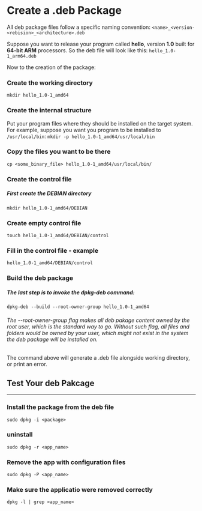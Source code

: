 # Create a .deb Package
All deb package files follow a specific naming convention:
`<name>_<version-<rebision>_<architecture>.deb`

Suppose you want to release your program called **hello**, version **1.0** built for **64-bit ARM** processors. So the deb file will look like this:
`hello_1.0-1_arm64.deb`

Now to the creation of the package:
### Create the working directory
`mkdir hello_1.0-1_amd64`

### Create the internal structure
  Put your program files where they should be installed on the target system. For example, suppose you want you program to be installed to `/usr/local/bin`:
`mkdir -p hello_1.0-1_amd64/usr/local/bin`

### Copy the files you want to be there
`cp <some_binary_file> hello_1.0-1_amd64/usr/local/bin/`

### Create the control file
##### First create the DEBIAN directory
`mkdir hello_1.0-1_amd64/DEBIAN`

### Create empty control file
`touch hello_1.0-1_amd64/DEBIAN/control`

### Fill in the control file - example
`hello_1.0-1_amd64/DEBIAN/control`

### Build the deb package
##### The last step is to invoke the dpkg-deb command:
`dpkg-deb --build --root-owner-group hello_1.0-1_amd64`
###### The --root-owner-group flag makes all deb pakage content owned by the root user, which is the standard way to go. Without such flag, all files and folders would be owned by your user, which might not exist in the system the deb package will be installed on.
  The command above will generate a .deb file alongside working directory, or print an error.

## Test Your deb Pakcage
---------------------
### Install the package from the deb file
`sudo dpkg -i <package>`

### uninstall
`sudo dpkg -r <app_name>`

### Remove the app with configuration files
`sudo dpkg -P <app_name>`

### Make sure the applicatio were removed correctly
`dpkg -l | grep <app_name>`
